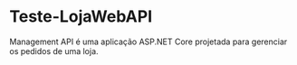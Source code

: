 # Teste-LojaWebAPI
 Management API é uma aplicação ASP.NET Core projetada para gerenciar os pedidos de uma loja. 
